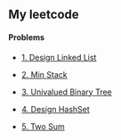 
## My leetcode

#### Problems

- [1. Design Linked List]()

- [2. Min Stack]()

- [3. Univalued Binary Tree]()

- [4. Design HashSet]()

- [5. Two Sum](https://github.com/bluejade2040/learning-note/blob/master/leetcode/1%23_Two%20Sum_06170217.py)
